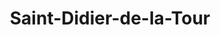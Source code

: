 ---
title: Saint-Didier-de-la-Tour
url: /saint-didier-de-la-tour/
latitude: 45.556
longitude: 5.482
---